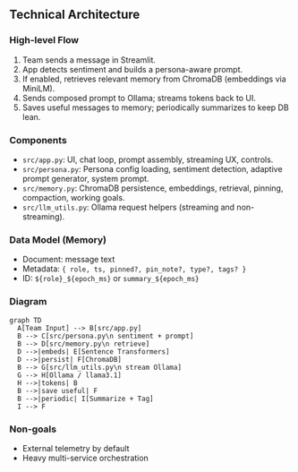 ## Technical Architecture

### High-level Flow
1. Team sends a message in Streamlit.
2. App detects sentiment and builds a persona-aware prompt.
3. If enabled, retrieves relevant memory from ChromaDB (embeddings via MiniLM).
4. Sends composed prompt to Ollama; streams tokens back to UI.
5. Saves useful messages to memory; periodically summarizes to keep DB lean.

### Components
- `src/app.py`: UI, chat loop, prompt assembly, streaming UX, controls.
- `src/persona.py`: Persona config loading, sentiment detection, adaptive prompt generator, system prompt.
- `src/memory.py`: ChromaDB persistence, embeddings, retrieval, pinning, compaction, working goals.
- `src/llm_utils.py`: Ollama request helpers (streaming and non-streaming).

### Data Model (Memory)
- Document: message text
- Metadata: `{ role, ts, pinned?, pin_note?, type?, tags? }`
- ID: `${role}_${epoch_ms}` or `summary_${epoch_ms}`

### Diagram
```mermaid
graph TD
  A[Team Input] --> B[src/app.py]
  B --> C[src/persona.py\n sentiment + prompt]
  B --> D[src/memory.py\n retrieve]
  D -->|embeds| E[Sentence Transformers]
  D -->|persist| F[ChromaDB]
  B --> G[src/llm_utils.py\n stream Ollama]
  G --> H[Ollama / llama3.1]
  H -->|tokens| B
  B -->|save useful| F
  B -->|periodic| I[Summarize + Tag]
  I --> F
```

### Non-goals
- External telemetry by default
- Heavy multi-service orchestration

